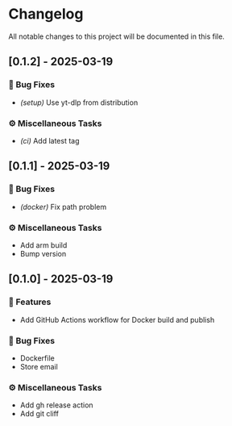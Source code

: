 # Changelog

All notable changes to this project will be documented in this file.

## [0.1.2] - 2025-03-19

### 🐛 Bug Fixes

- *(setup)* Use yt-dlp from distribution

### ⚙️ Miscellaneous Tasks

- *(ci)* Add latest tag

## [0.1.1] - 2025-03-19

### 🐛 Bug Fixes

- *(docker)* Fix path problem

### ⚙️ Miscellaneous Tasks

- Add arm build
- Bump version

## [0.1.0] - 2025-03-19

### 🚀 Features

- Add GitHub Actions workflow for Docker build and publish

### 🐛 Bug Fixes

- Dockerfile
- Store email

### ⚙️ Miscellaneous Tasks

- Add gh release action
- Add git cliff

<!-- generated by git-cliff -->
